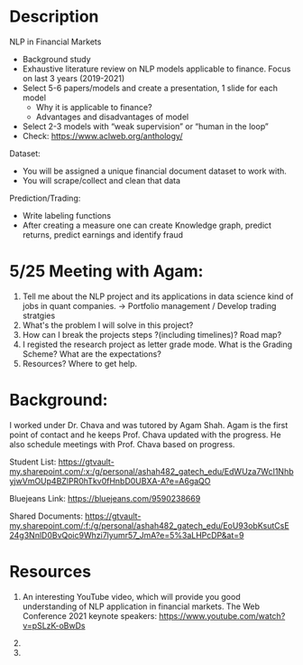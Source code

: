 # Description 
NLP in Financial Markets 
- Background study 
- Exhaustive literature review on NLP models applicable to finance. Focus on last 3 years (2019-2021) 
- Select 5-6 papers/models and create a presentation, 1 slide for each model 
  - Why it is applicable to finance? 
  - Advantages and disadvantages of model 
- Select 2-3 models with “weak supervision” or “human in the loop” 
- Check: https://www.aclweb.org/anthology/ 

Dataset: 
- You will be assigned a unique financial document dataset to work with. 
- You will scrape/collect and clean that data 

Prediction/Trading:
- Write labeling functions  
- After creating a measure one can create Knowledge graph, predict returns, predict earnings and identify fraud 

# 5/25 Meeting with Agam:
1. Tell me about the NLP project and its applications in data science kind of jobs in quant companies. -> Portfolio management / Develop trading stratgies
3. What's the problem I will solve in this project?
4. How can I break the projects steps ?(including timelines)? Road map?
5. I registed the research project as letter grade mode. What is the Grading Scheme? What are the expectations?
6. Resources? Where to get help.


# Background:
I worked under Dr. Chava and was tutored by Agam Shah. Agam is the first point of contact and he keeps Prof. Chava updated with the progress. He also schedule meetings with Prof. Chava based on progress.

Student List: 
https://gtvault-my.sharepoint.com/:x:/g/personal/ashah482_gatech_edu/EdWUza7WcI1NhbyjwVmOUp4BZlPR0hTkv0fHnbD0UBXA-A?e=A6gaQO

Bluejeans Link:
https://bluejeans.com/9590238669

Shared Documents:
https://gtvault-my.sharepoint.com/:f:/g/personal/ashah482_gatech_edu/EoU93obKsutCsE24g3NnlD0BvQoic9Whzi7lyumr57_JmA?e=5%3aLHPcDP&at=9

# Resources
1. An interesting YouTube video, which will provide you good understanding of NLP application in financial markets. 
The Web Conference 2021 keynote speakers:
https://www.youtube.com/watch?v=pSLzK-oBwDs

2.

3.
